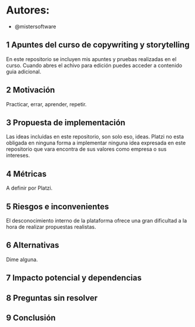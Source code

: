 # Autores:
 - @mistersoftware

## 1 Apuntes del curso de copywriting y storytelling

<!--
párrafo corto que explica qué estas proponiendo
-->
En este repositorio se incluyen mis apuntes y pruebas realizadas en el curso. Cuando abres el achivo para edición puedes acceder a contenido guia adicional.

## 2 Motivación

<!--
¿qué motiva esta decisión y por qué es importante?
el propósito de esta sección es articular de una manera sencilla el valor de la decision que vamos a tomar
-->
Practicar, errar, aprender, repetir.

## 3 Propuesta de implementación

<!--
Este es el núcleo de tu propuesta, y su proposito es ayudarte a pensar en la solución. Esto debe ser un wireframe, no un documento perfecto con todos los detalles.

Escribir es pensar https://medium.learningbyshipping.com/writing-is-thinking-an-annotated-twitter-thread-2a75fe07fade

  - usa diagramas para ilustrat tus ideas o flujos
  - inluye ejemplos de código si estas proponiendo una interfaz o contrato de sistemsa nuevo
  - agrega links con las especificaciones de proyectos

El proposito de esta sección se resume en:
"Esta es la dirección en la que nos voy a llevar, alguién ve huecos en mi propuesta o tiene comentarios sobre cómo mejorarla?

 -->

Las ideas incluidas en este repositorio, son solo eso, ideas. Platzi no esta obligada en ninguna forma a implementar ninguna idea expresada en este repositorio que vara encontra de sus valores como empresa o sus intereses.

## 4 Métricas

<!--
Que métricas debemos vamos a instrumentar, o monitorear para observar las implicaciónes de esta decisiòn?
Por ejemplo, cuando interactuamos con un sistema externo que tipo de latencia esperariamos o si agregamos una tabla nueva que tan rápido se llenaría?
-->
A definir por Platzi.

## 5 Riesgos e inconvenientes

<!--
¿Hay razones por las que no deberiamos hacer esto?
¿Qué riesgos estamos tomando? Por ejemplo, no tenemos experiencia con esta tecnología nueva o no entendemos la escala aún.
-->
El desconocimiento interno de la plataforma ofrece una gran dificultad a la hora de realizar propuestas realistas.

## 6 Alternativas

<!--
¿Hay otras formas de resolver éste problema?
-->
 Dime alguna.

## 7 Impacto potencial y dependencias

<!--
  ¿Qué otros sistemas se verán afectados con esta propuesta?
  ¿Qué consideraciones de seguridad debemos tener?¿Como pueden explotar esta parte del sistema?
  ¿Que impacto tiene esta decision sobre soporte al cliente?

  Aquí buscamos ser concientes del ambiente en el que operamos y generar empatía hacia otros que pueden verse afectados por nuestra decisión.
 -->
 

## 8 Preguntas sin resolver

<!--
¿ Qué preguntas no hemos resuelto?
-->
 

## 9 Conclusión

 

<!--

## 10 El proceso (elimina esta sección)

Al escribir un RFC, estas incluyendo al equipo en la dirección que estas tomando. En muchos casos puede haber multiples soluciones, y tambien opiniones diferentes sobre como atacar un problema. Es posible que en el futuro esta propuesta no sea la mejor solución posible, pero aprenderemos de ella.

Como proponente, estas tomando responsabilidad sobre la dirección que quieres tomar y con este documento buscas que tus otros miembros de nuestro equipo contribuyan con sus comentarios acerca de tu idea, pero ultimamente esta decision es tuya y te apoyamos.

En resumen, este documento es:
 - un ejercicio de pensamiento, prototipamos con palabras
 - un record historico, y su valor puede disminuir con el tiempo
 - un mecanismo para
 - una forma de transmitir información
 - un mecanismo para construir confianza
 - una herramienta de empoderamiento
 - un canal de comunicación

Este documento no es
 - una solucitud de permiso
 - un documento que requiere aprobación
 - la representación actual de nuestros sistemas o procesos
 -



- [ ] Copia este template
- [ ] Bosqueja el documento, piensa que es un wireframe en prosa
- [ ] Compartelo con personas de tu equipo para retroalimentación inicial
- [ ] Envíalo como un pull request
- [ ] Etiquétalo para que sea facil categorizarlo
- [ ] Compartelo con todas las personas a quien les pueda interesar
- [ ] Comunica un limite de tiempo razonable dependiendo de la complejidad de la decisión
- [ ] Pidele a dos personas que entiendan el probelma que lo revisen por tí, o pidele ayuda a tu manager
- [ ] Hazle merge con dos +1



### Recomendaciones

- Utiliza la etiqueta [WIP] si aún estas refinando detalles
- Utiliza la etiqueta [newbie] si tienes una propuesta en la que tienes poca confianza por tu conocimiento actual
- Si hay areas específicas en las que quieres atencion, etiqueta a personas que consideras que saben algo al respecto y preguntales directamente. "María, impacto crees que va a tener este API sobre tu base de datos?"
- Si tienes dudas, pídele ayuda a tu manager o lider de tecnología
- Es tu decisión
- Ten en cuenta la prioridad de las propuestas que estas haciendo, los RFC no son documentos para proponer rearquitecturas o proyectos "cool" que no se alinean con los objetivos a corto plazo de la empresa

-->
